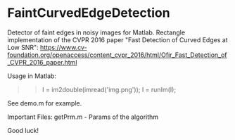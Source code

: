 FaintCurvedEdgeDetection
========================

Detector of faint edges in noisy images for Matlab.
Rectangle implementation of the CVPR 2016 paper "Fast Detection of Curved Edges at Low SNR":
https://www.cv-foundation.org/openaccess/content_cvpr_2016/html/Ofir_Fast_Detection_of_CVPR_2016_paper.html

Usage in Matlab:

>> I  = im2double(imread('img.png'));
>> I = runIm(I);

See demo.m for example.

Important Files:
getPrm.m - Params of the algorithm

Good luck!
